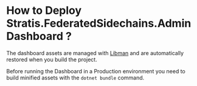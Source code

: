 # How to Deploy Stratis.FederatedSidechains.AdminDashboard ?

The dashboard assets are managed with [Libman](https://docs.microsoft.com/en-us/aspnet/core/client-side/libman/libman-vs?view=aspnetcore-2.2) and are automatically restored when you build the project.

Before running the Dashboard in a Production environment you need to build minified assets with the `dotnet bundle` command.
